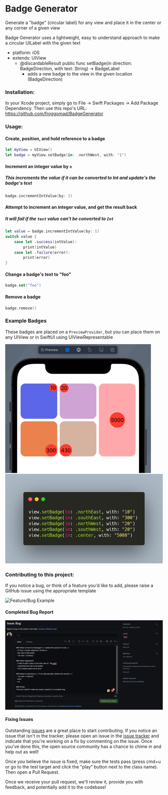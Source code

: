 # Badge Generator

Generate a "badge" (circular label) for any view and place it in the center or any corner of a given view

Badge Generator uses a lightweight, easy to understand approach to make a circular UILabel with the given text

- platform: iOS
- extends: UIView
  - @discardableResult public func setBadge(in direction: BadgeDirection, with text: String) -> BadgeLabel<br>
    - adds a new badge to the view in the given location (BadgeDirection) <br>
    
### Installation:

In your Xcode project, simply go to File -> Swift Packages -> Add Package Dependency.
Then use this repo's URL: https://github.com/froggomad/BadgeGenerator

### Usage:

#### Create, position, and hold reference to a badge

```swift
let myView = UIView()
let badge = myView.setBadge(in: .northWest, with: "1")
```

#### Increment an integer value by `n`
##### This increments the value if it can be converted to Int and update's the badge's text
```swift
badge.incrementIntValue(by: 1)
```

#### Attempt to increment an integer value, and get the result back
##### It will fail if the `text` value can't be converted to `Int`
```swift
let value = badge.incrementIntValue(by: 1)
switch value {
    case let .success(intValue):
        print(intValue)
    case let .failure(error):
        print(error)
}
```

#### Change a badge's text to "foo"
```swift
badge.set("foo")
```

#### Remove a badge
```swift
badge.remove()
```

### Example Badges
These badges are placed on a `PreviewProvider`, but you can place them on any UIView or in SwiftUI using UIViewRepresentable

![Badges In Different Locations](Media/exampleBadges.png)
![Badges In Different Locations](Media/exampleCode.png)

### Contributing to this project:

If you notice a bug, or think of a feature you'd like to add, please raise a GitHub issue using the appropriate template

![Feature/Bug Example](Media/bug.gif)
#### Completed Bug Report
![Completed Bug Report](Media/bugReport.png)

#### Fixing Issues
Outstanding [issues](https://github.com/froggomad/BadgeGenerator/issues) are a great place to start contributing. If you notice an issue that isn't in the tracker, please open an issue in the [issue tracker](https://github.com/froggomad/BadgeGenerator/issues) and indicate that you're working on a fix by commenting on the issue. Once you've done this, the open source community has a chance to chime in and help out as well!

Once you believe the issue is fixed, make sure the tests pass (press cmd+u or go to the test target and click the "play" button next to the class name). Then open a Pull Request.

Once we receive your pull request, we'll review it, provide you with feedback, and potentially add it to the codebase!
